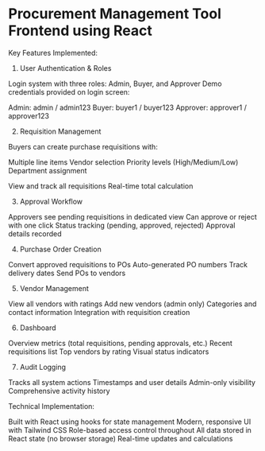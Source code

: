 # Procurement Management Tool Frontend using React

Key Features Implemented:
1. User Authentication & Roles

Login system with three roles: Admin, Buyer, and Approver
Demo credentials provided on login screen:

Admin: admin / admin123
Buyer: buyer1 / buyer123
Approver: approver1 / approver123



2. Requisition Management

Buyers can create purchase requisitions with:

Multiple line items
Vendor selection
Priority levels (High/Medium/Low)
Department assignment


View and track all requisitions
Real-time total calculation

3. Approval Workflow

Approvers see pending requisitions in dedicated view
Can approve or reject with one click
Status tracking (pending, approved, rejected)
Approval details recorded

4. Purchase Order Creation

Convert approved requisitions to POs
Auto-generated PO numbers
Track delivery dates
Send POs to vendors

5. Vendor Management

View all vendors with ratings
Add new vendors (admin only)
Categories and contact information
Integration with requisition creation

6. Dashboard

Overview metrics (total requisitions, pending approvals, etc.)
Recent requisitions list
Top vendors by rating
Visual status indicators

7. Audit Logging

Tracks all system actions
Timestamps and user details
Admin-only visibility
Comprehensive activity history

Technical Implementation:

Built with React using hooks for state management
Modern, responsive UI with Tailwind CSS
Role-based access control throughout
All data stored in React state (no browser storage)
Real-time updates and calculations
